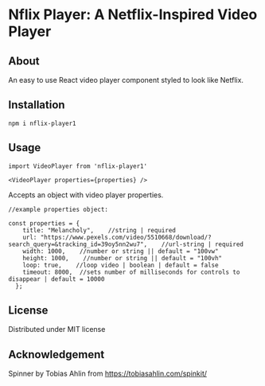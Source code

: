 # Nflix Player: A Netflix-Inspired Video Player

## About

An easy to use React video player component styled to look like Netflix.

## Installation

`npm i nflix-player1`

## Usage

`import VideoPlayer from 'nflix-player1'`

`<VideoPlayer properties={properties} />`

Accepts an object with video player properties.

```
//example properties object:

const properties = {
    title: "Melancholy",    //string | required
    url: "https://www.pexels.com/video/5510668/download/?search_query=&tracking_id=39oy5nn2wu7",    //url-string | required
    width: 1000,    //number or string || default = "100vw"
    height: 1000,    //number or string || default = "100vh"
    loop: true,    //loop video | boolean | default = false
    timeout: 8000,  //sets number of milliseconds for controls to disappear | default = 10000
  };
```

## License

Distributed under MIT license

## Acknowledgement

Spinner by Tobias Ahlin from https://tobiasahlin.com/spinkit/

